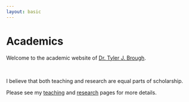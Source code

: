 ```yaml
---
layout: basic
---
```


# Academics

Welcome to the academic website of [Dr. Tyler J. Brough](https://huntsman.usu.edu/about/faculty?faculty-directory&memberID=5181).

<br>

I believe that both teaching and research are equal parts of scholarship.

Please see my [teaching](academic/teaching/teaching.html) and [research](academic/research/research.html) pages for more details.
